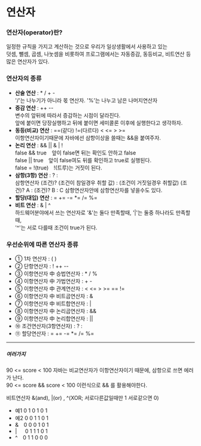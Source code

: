 # 연산자

### 연산자(operator)란?
일정한 규칙을 가지고 계산하는 것으로 우리가 일상생활에서 사용하고 있는  
덧셈, 뺄셈, 곱셈, 나눗셈을 비롯하여 프로그램에서는 자동증감, 동등비교, 비트연산 등 많은 연산자가 있다.

### 연산자의 종류
- **산술 연산** : *  /  +  -   
'/'는 나누기가 아니라 몫 연산자. '%'는 나누고 남은 나머지연산자
- **증감 연산** : ++  --  
변수의 앞뒤에 따라서 증감하는 시점이 달라진다.  
앞에 붙이면 당장실행하고 뒤에 붙이면 세미콜론 이후에 실행한다고 생각하자.
- **동등(비교) 연산** : ==(같다)  !=(다르다)  <  <=  >  >=  
이항연산자이기때문에 자바에선 삼항이상을 쓸때는 &&을 붙여주자.
- **논리 연산** : &&  || &  |  !  
false && true 앞이 false면 뒤는 확인도 안하고 false  
false || true 앞이 false여도 뒤를 확인하고 true로 실행된다.  
false = !(true) !(트루)는 거짓이 된다.
- **삼항(3항) 연산** : ? :  
삼항연산자 (조건)? (조건이 참일경우 취할 값) : (조건이 거짓일경우 취할값)
 (조건)? A : (조건)? B : C 
 삼항연산자안에 삼항연산자를 넣을수도 있다. 
- **할당(대입) 연산** : =  +=  -=  *=  /=  %=
- **비트 연산** : & | ^  
하드웨어분야에서 쓰는 연산자로 '&'는 둘다 만족할때, '|'는 둘중 하나라도 만족할때,  
'^'는 서로 다를때 조건이 true가 된다. 

### 우선순위에 따른 연산자 종류
- ① 1차 연산자  :  ( )
- ② 단항연산자  :  !  ++  --
- ③ 이항연산자 中 승법연산자 : *  /  %
- ④ 이항연산자 中 가법연산자 : +  -
- ⑤ 이항연산자 中 관계연산자 : <  <=  >  >=  ==  != 
- ⑥ 이항연산자 中 비트곱연산자 : &
- ⑦ 이항연산자 中 비트합연산자 : |
- ⑧ 이항연산자 中 논리곱연산자 : &&
- ⑨ 이항연산자 中 논리합연산자 : ||
- ⑩ 조건연산자(3항연산자) : ? :
- ⑪ 할당연산자  : =  +=  -=  *=  /=  %=   

---------------
##### 여러가지  
90 <= score < 100 자바는 비교연산자가 이항연산자이기 때문에, 삼항으로 쓰면 에러가 난다.  
90 <= score && score < 100 이런식으로 && 를 활용해야한다.  
  

비트연산자 &(and), |(or) , ^(XOR; 서로다른값일때만 1  서로같으면 0)
- 예1 0 1 0 1 0 1
- 예2 0 0 1 1 0 1
- & 0 0 0 1 0 1
- |  &nbsp;0 1 1 1 0 1
- ^ 0 1 1 0  0 0
